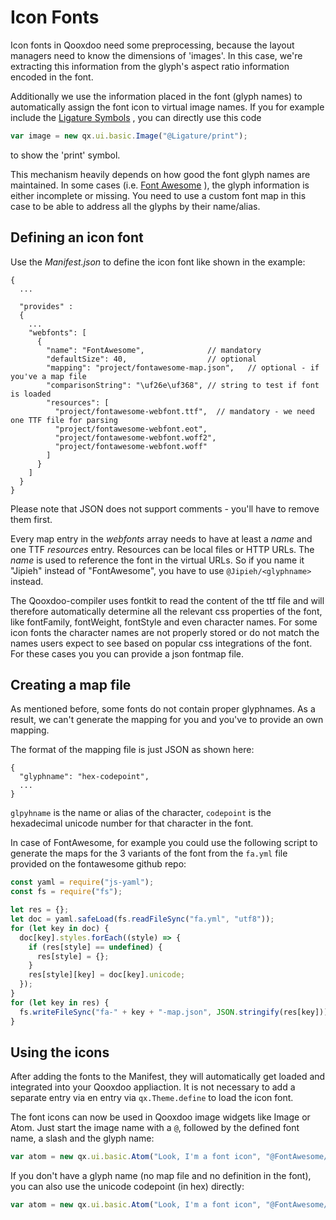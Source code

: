 # Icon Fonts

Icon fonts in Qooxdoo need some preprocessing, because the layout managers need
to know the dimensions of 'images'. In this case, we're extracting this
information from the glyph's aspect ratio information encoded in the font.

Additionally we use the information placed in the font (glyph names) to
automatically assign the font icon to virtual image names. If you for example
include the [Ligature Symbols](http://kudakurage.com/ligature_symbols/) , you
can directly use this code

```javascript
var image = new qx.ui.basic.Image("@Ligature/print");
```

to show the 'print' symbol.

This mechanism heavily depends on how good the font glyph names are maintained.
In some cases (i.e. [Font Awesome](http://fontawesome.io/icons/) ), the glyph
information is either incomplete or missing. You need to use a custom font map
in this case to be able to address all the glyphs by their name/alias.

## Defining an icon font

Use the _Manifest.json_ to define the icon font like shown in the example:

```json5
{
  ...

  "provides" :
  {
    ...
    "webfonts": [
      {
        "name": "FontAwesome",              // mandatory
        "defaultSize": 40,                  // optional
        "mapping": "project/fontawesome-map.json",   // optional - if you've a map file
        "comparisonString": "\uf26e\uf368", // string to test if font is loaded
        "resources": [
          "project/fontawesome-webfont.ttf",  // mandatory - we need one TTF file for parsing
          "project/fontawesome-webfont.eot",
          "project/fontawesome-webfont.woff2",
          "project/fontawesome-webfont.woff"
        ]
      }
    ]
  }
}
```

Please note that JSON does not support comments - you'll have to remove them
first.

Every map entry in the _webfonts_ array needs to have at least a _name_ and one
TTF _resources_ entry. Resources can be local files or HTTP URLs. The _name_ is
used to reference the font in the virtual URLs. So if you name it "Jipieh"
instead of "FontAwesome", you have to use `@Jipieh/<glyphname>` instead.

The Qooxdoo-compiler uses fontkit to read the content of the ttf file and will
therefore automatically determine all the relevant css properties of the font,
like fontFamily, fontWeight, fontStyle and even character names. For some icon
fonts the character names are not properly stored or do not match the names
users expect to see based on popular css integrations of the font. For these
cases you you can provide a json fontmap file.

## Creating a map file

As mentioned before, some fonts do not contain proper glyphnames. As a result,
we can't generate the mapping for you and you've to provide an own mapping.

The format of the mapping file is just JSON as shown here:

```json5
{
  "glyphname": "hex-codepoint",
  ...
}
```

`glpyhname` is the name or alias of the character, `codepoint` is the
hexadecimal unicode number for that character in the font.

In case of FontAwesome, for example you could use the following script to
generate the maps for the 3 variants of the font from the `fa.yml` file provided
on the fontawesome github repo:

```javascript
const yaml = require("js-yaml");
const fs = require("fs");

let res = {};
let doc = yaml.safeLoad(fs.readFileSync("fa.yml", "utf8"));
for (let key in doc) {
  doc[key].styles.forEach((style) => {
    if (res[style] == undefined) {
      res[style] = {};
    }
    res[style][key] = doc[key].unicode;
  });
}
for (let key in res) {
  fs.writeFileSync("fa-" + key + "-map.json", JSON.stringify(res[key]));
}
```

## Using the icons

After adding the fonts to the Manifest, they will automatically get loaded and
integrated into your Qooxdoo appliaction. It is not necessary to add a separate
entry via en entry via `qx.Theme.define` to load the icon font.

The font icons can now be used in Qooxdoo image widgets like Image or Atom. Just
start the image name with a `@`, followed by the defined font name, a slash and
the glyph name:

```javascript
var atom = new qx.ui.basic.Atom("Look, I'm a font icon", "@FontAwesome/heart");
```

If you don't have a glyph name (no map file and no definition in the font), you
can also use the unicode codepoint (in hex) directly:

```javascript
var atom = new qx.ui.basic.Atom("Look, I'm a font icon", "@FontAwesome/f004");
```
